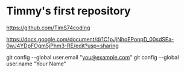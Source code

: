 # Timmy's first repository

https://github.com/TimS74coding

https://docs.google.com/document/d/1C1pJjNhoEPonpD_00sdSEa-0wJ4YDpFOgm5jPhm3-RE/edit?usp=sharing

  git config --global user.email "you@example.com"
  git config --global user.name "Your Name"